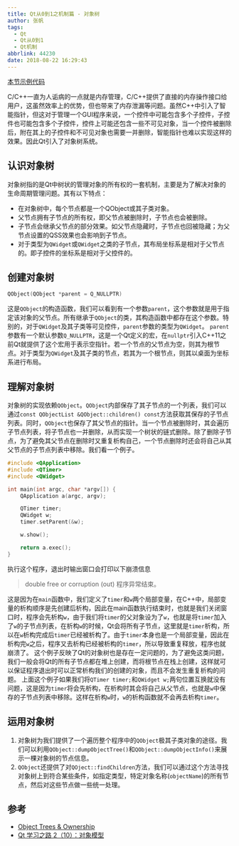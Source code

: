 ```yaml
---
title: Qt从0到1之机制篇 - 对象树
author: 张帆
tags:
  - Qt
  - Qt从0到1
  - Qt机制
abbrlink: 44230
date: 2018-08-22 16:29:43
---
```


[本节示例代码](https://github.com/xyz1001/QtExamples/tree/master/ObjectTrees)

C/C++一直为人诟病的一点就是内存管理，C/C++提供了直接的内存操作接口给用户，这虽然效率上的优势，但也带来了内存泄漏等问题。虽然C++中引入了智能指针，但这对于管理一个GUI程序来说，一个控件中可能包含多个子控件，子控件也可能包含多个子控件，控件上可能还包含一些不可见对象，当一个控件被删除后，附在其上的子控件和不可见对象也需要一并删除，智能指针也难以实现这样的效果。因此Qt引入了对象树系统。

<!--more-->

## 认识对象树

对象树指的是Qt中树状的管理对象的所有权的一套机制，主要是为了解决对象的生命周期管理问题。其有以下特点：
- 在对象树中，每个节点都是一个QObject或其子类对象。
- 父节点拥有子节点的所有权，即父节点被删除时，子节点也会被删除。
- 子节点会继承父节点的部分效果。如父节点隐藏时，子节点也回被隐藏；为父节点设置的QSS效果也会影响到子节点。
- 对于类型为`QWidget`或`QWidget`之类的子节点，其布局坐标系是相对于父节点的。即子控件的坐标系是相对于父控件的。

## 创建对象树

``` cpp
QObject(QObject *parent = Q_NULLPTR)
```
这是`QObject`的构造函数，我们可以看到有一个参数`parent`，这个参数就是用于指定该对象的父节点。所有继承于`QObject`的类，其构造函数中都存在这个参数。特别的，对于`QWidget`及其子类等可见控件，`parent`参数的类型为`QWidget`。
`parent`参数有一个默认参数`Q_NULLPTR`，这是一个Qt定义的宏，在`nullptr`引入C++11之前Qt就提供了这个宏用于表示空指针。若一个节点的父节点为空，则其为根节点。对于类型为`QWidget`及其子类的节点，若其为一个根节点，则其以桌面为坐标系进行布局。

## 理解对象树

对象树的实现依赖`QObject`。`QObject`内部保存了其子节点的一个列表，我们可以通过`const QObjectList &QObject::children() const`方法获取其保存的子节点列表。同时，`QObject`也保存了其父节点的指针。当一个节点被删除时，其会遍历子节点列表，将子节点也一并删除，从而实现一个树状的链式删除。除了删除子节点，为了避免其父节点在删除时又重复析构自己，一个节点删除时还会将自己从其父节点的子节点列表中移除。我们看一个例子。
``` cpp
#include <QApplication>
#include <QTimer>
#include <QWidget>

int main(int argc, char *argv[]) {
    QApplication a(argc, argv);

    QTimer timer;
    QWidget w;
    timer.setParent(&w);

    w.show();

    return a.exec();
}
```
执行这个程序，退出时输出窗口会打印以下崩溃信息

> double free or corruption (out)
> 程序异常结束。

这是因为在`main`函数中，我们定义了`timer`和`w`两个局部变量，在C++中，局部变量的析构顺序是先创建后析构，因此在main函数执行结束时，也就是我们关闭窗口时，程序会先析构`w`，由于我们将`timer`的父对象设为了`w`，也就是将`timer`加入了`w`的子节点列表，在析构`w`的时候，Qt会将所有子节点，这里就是`timer`析构，所以在`w`析构完成后`timer`已经被析构了。由于`timer`本身也是一个局部变量，因此在析构完`w`之后，程序又去析构已经被析构的`timer`，所以导致重复释放，程序也就崩溃了。
这个例子反映了Qt的对象树也是存在一定问题的，为了避免这类问题，我们一般会将Qt的所有子节点都在堆上创建，而将根节点在栈上创建，这样就可以保证程序退出时可以正常析构我们的创建的对象，而且不会发生重复析构的问题。
上面这个例子如果我们将`QTimer timer;`和`QWidget w;`两句位置互换就没有问题，这是因为`timer`将会先析构，在析构时其会将自己从父节点，也就是`w`中保存的子节点列表中移除。这样在析构`w`时，`w`的析构函数就不会再去析构`timer`。


## 运用对象树

1. 对象树为我们提供了一个遍历整个程序中的`QObject`极其子类对象的途径。我们可以利用`QObject::dumpObjectTree()`和`QObject::dumpObjectInfo()`来展示一棵对象树的节点信息。
2. `QObject`还提供了对`QOject::findChildren`方法，我们可以通过这个方法寻找对象树上到符合某些条件，如指定类型，特定对象名称(`objectName`)的所有节点，然后对这些节点做一些统一处理。

## 参考

- [Object Trees & Ownership](http://doc.qt.io/qt-5/objecttrees.html)
- [Qt 学习之路 2（10）：对象模型](https://www.devbean.net/2012/09/qt-study-road-2-objects-model/)
